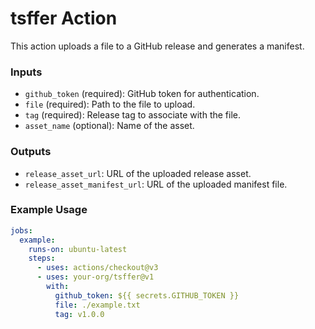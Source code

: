 <!--
 * Copyright (C) 2025 Eclipse Foundation and others. 
 * 
 * This program and the accompanying materials are made available under the
 * terms of the Eclipse Public License v. 2.0 which is available at
 * http://www.eclipse.org/legal/epl-2.0.
 * 
 * SPDX-FileType: DOCUMENTATION
 * SPDX-FileCopyrightText: 2025 Eclipse Foundation
 * SPDX-License-Identifier: EPL-2.0
-->

# tsffer Action

This action uploads a file to a GitHub release and generates a manifest.

### Inputs
- `github_token` (required): GitHub token for authentication.
- `file` (required): Path to the file to upload.
- `tag` (required): Release tag to associate with the file.
- `asset_name` (optional): Name of the asset.

### Outputs
- `release_asset_url`: URL of the uploaded release asset.
- `release_asset_manifest_url`: URL of the uploaded manifest file.

### Example Usage
```yaml
jobs:
  example:
    runs-on: ubuntu-latest
    steps:
      - uses: actions/checkout@v3
      - uses: your-org/tsffer@v1
        with:
          github_token: ${{ secrets.GITHUB_TOKEN }}
          file: ./example.txt
          tag: v1.0.0